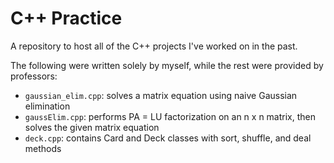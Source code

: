# C++ Practice
A repository to host all of the C++ projects I've worked on in the past.



The following were written solely by myself, while the rest were provided by professors:
  - `gaussian_elim.cpp`: solves a matrix equation using naive Gaussian elimination
  - `gaussElim.cpp`: performs PA = LU factorization on an n x n matrix, then solves the given matrix equation
  - `deck.cpp`: contains Card and Deck classes with sort, shuffle, and deal methods
